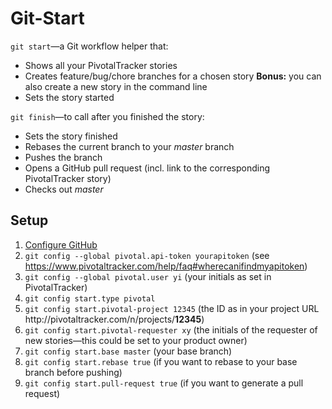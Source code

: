 # Git-Start

`git start`—a Git workflow helper that:

* Shows all your PivotalTracker stories
* Creates feature/bug/chore branches for a chosen story
  **Bonus:** you can also create a new story in the command line
* Sets the story started

`git finish`—to call after you finished the story:

* Sets the story finished
* Rebases the current branch to your *master* branch
* Pushes the branch
* Opens a GitHub pull request (incl. link to the corresponding PivotalTracker story)
* Checks out *master*

## Setup

1. [Configure GitHub](https://github.com/blog/180-local-github-config)
2. `git config --global pivotal.api-token yourapitoken`
   (see <https://www.pivotaltracker.com/help/faq#wherecanifindmyapitoken>)
3. `git config --global pivotal.user yi`
   (your initials as set in PivotalTracker)
4. `git config start.type pivotal`
5. `git config start.pivotal-project 12345`
   (the ID as in your project URL http⁣://pivotaltracker.com/n/projects/**12345**)
6. `git config start.pivotal-requester xy`
   (the initials of the requester of new stories—this could be set to your product owner)
7. `git config start.base master`
   (your base branch)
8. `git config start.rebase true`
   (if you want to rebase to your base branch before pushing)
9. `git config start.pull-request true`
   (if you want to generate a pull request)
